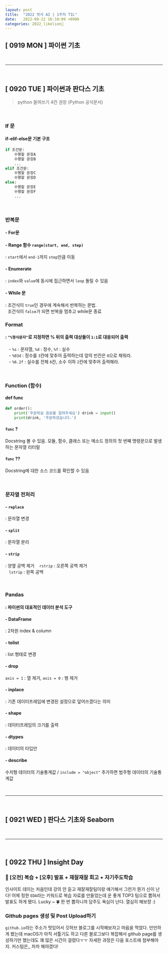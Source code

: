 ```yaml
---
layout: post
title:  "2022 멋사 AI | 1주차 TIL"
date:   2022-09-22 16:10:09 +0900
categories: 2022_likelion🦁
---
```


## **[ 0919 MON ] 파이썬 기초**


<br/>

***
<br/>

## **[ 0920 TUE ] 파이썬과 판다스 기초**
> python 들여쓰기 4칸 권장  (Python 공식문서) 

<br/>

### If 문 
#### if-elif-else문 기본 구조
```python
if 조건문:
    수행할 문장A
    수행할 문장B
    ...
elif 조건문:
    수행할 문장C
    수행할 문장D
else:
    수행할 문장E
    수행할 문장F
    ...
```
<br/>

### 반복문
#### - For문
#### - Range 함수 `range(start, end, step)`
: `start`에서 `end-1`까지 `step`만큼 이동
#### - Enumerate
: `index`와 `value`에 동시에 접근하면서 `loop` 돌릴 수 있음
#### - While 문
: 조건식이 `true`인 경우에 계속해서 반복하는 문법. <br/> &nbsp; 조건식이 `false`가 되면 반복을 멈추고 while문 종료
<br/>

### Format
#### : `"%형식문자"`로 지정하면 % 뒤의 출력 대상들이 `1:1`로 대응되어 출력
&nbsp;&nbsp; - `%s` : 문자열, `%d` : 정수, `%f` : 실수<br/>
&nbsp;&nbsp; -  `%03d` : 정수를 `3`칸에 맞추어 출력하는데 앞의 빈칸은 `0`으로 채워라.<br/>
&nbsp;&nbsp; -  `%6.2f` : 실수를 전체 `6`칸, 소수 이하 `2`칸에 맞추어 출력해라.

<br/>
   
### Function (함수)
#### def func
```python
def order():     
    print('주문하실 음료를 알려주세요') drink = input() 
    print(drink, '주문하셨습니다.') 
```
#### `func` ?
Docstring 볼 수 있음. 모듈, 함수, 클래스 또는 메소드 정의의 첫 번째 명령문으로 발생하는 문자열 리터럴
#### `func` ??
Docstring에 대한 소스 코드를 확인할 수 있음

<br/>

### 문자열 전처리
#### - `replace` 
: 문자열 변경
#### - `split` 
: 문자열 분리
#### - `strip` 
: 양옆 공백 제거
&nbsp;&nbsp; `rstrip` : 오른쪽 공백 제거 <br/>
&nbsp;&nbsp; `lstrip` : 왼쪽 공백 

<br/>

### Pandas
#### : 파이썬의 대표적인 데이터 분석 도구
#### - DataFrame 
: 2차원 index & column
#### - tolist 
: list 형태로 변경
#### - drop
`axis = 1` : 열 제거,  `axis = 0` : 행 제거
#### - inplace 
: 기존 데이터프레임에 변경된 설정으로 덮어쓰겠다는 의미
#### - shape
: 데이터프레임의 크기를 출력
#### - dtypes
: 데이터의 타입만
#### - describe
수치형 데이터의 기술통계값 / `include = "object"` 추가하면 범주형 데이터의 기술통계값


<br/>

***
<br/>

##  **[ 0921 WED ] 판다스 기초와 Seaborn**

<br/>

***
<br/>

##  **[ 0922 THU ] Insight Day**
### 🤹 [오전] 복습 + [오후] 발표 + 재잘재잘 회고 + 자기주도학습
인사이트 데이는 처음인데 강의 안 듣고 재잘재잘팀이랑 얘기해서 그런가 뭔가 신이 난다! 어제 정한 `EDA`라는 키워드로 복습 자료를 만들었는데 운 좋게 TOP3 팀으로 뽑혀서 발표도 하게 됐다. Lucky ~ 🍀 한 번 뽑히니까 담주도 욕심이 난다. 열심히 해보쟝 :)

### Github pages 생성 및 Post Upload하기
`github.io`라는 주소가 멋있어서 깃허브 블로그를 시작해보자고 마음을 먹었다. 만만하게 봤는데 macOS가 아직 서툴기도 하고 다른 블로그보다 복잡해서 github page를 생성하기만 했는데도 꽤 많은 시간이 걸렸다ㅜㅜ 자세한 과정은 다음 포스트에 첨부해야지. 커스텀은,, 차차 해야겠다!

<br/>